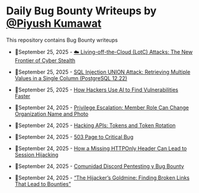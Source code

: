 # Daily Bug Bounty Writeups by [@Piyush Kumawat](https://twitter.com/piyush_supiy) 
This repository contains Bug Bounty writeups

<!-- BLOG-POST-LIST:START -->
 - 💯September 25, 2025 - [☁️ Living-off-the-Cloud &lpar;LotC&rpar; Attacks: The New Frontier of Cyber Stealth](https://medium.com/@paritoshblogs/%EF%B8%8F-living-off-the-cloud-lotc-attacks-the-new-frontier-of-cyber-stealth-2a94c7c92fe9?source=rss------bug_bounty-5) 

 - 💯September 25, 2025 - [SQL Injection UNION Attack: Retrieving Multiple Values in a Single Column &lpar;PostgreSQL 12.22&rpar;](https://infosecwriteups.com/sql-injection-union-attack-retrieving-multiple-values-in-a-single-column-postgresql-12-22-d5cfb569a38b?source=rss------bug_bounty-5) 

 - 💯September 25, 2025 - [How Hackers Use AI to Find Vulnerabilities Faster](https://infosecwriteups.com/how-hackers-use-ai-to-find-vulnerabilities-faster-248bc162c07e?source=rss------bug_bounty-5) 

 - 💯September 24, 2025 - [Privilege Escalation: Member Role Can Change Organization Name and Photo](https://medium.com/@HBlackGhost/privilege-escalation-member-role-can-change-organization-name-and-photo-702e00786a42?source=rss------bug_bounty-5) 

 - 💯September 24, 2025 - [Hacking APIs: Tokens and Token Rotation](https://iaraoz.medium.com/hacking-apis-tokens-and-token-rotation-397b45a9c724?source=rss------bug_bounty-5) 

 - 💯September 24, 2025 - [503 Page to Critical Bug](https://infosecwriteups.com/503-page-to-critical-bug-00e284eaeebe?source=rss------bug_bounty-5) 

 - 💯September 24, 2025 - [How a Missing HTTPOnly Header Can Lead to Session Hijacking](https://mukibas37.medium.com/how-a-missing-httponly-header-can-lead-to-session-hijacking-b161a0db6607?source=rss------bug_bounty-5) 

 - 💯September 24, 2025 - [Comunidad Discord Pentesting y Bug Bounty](https://gorkaaa.medium.com/comunidad-discord-pentesting-y-bug-bounty-b51c9cd322b4?source=rss------bug_bounty-5) 

 - 💯September 24, 2025 - [“The Hijacker’s Goldmine: Finding Broken Links That Lead to Bounties”](https://infosecwriteups.com/the-hijackers-goldmine-finding-broken-links-that-lead-to-bounties-695740698218?source=rss------bug_bounty-5) 
<!-- BLOG-POST-LIST:END -->
